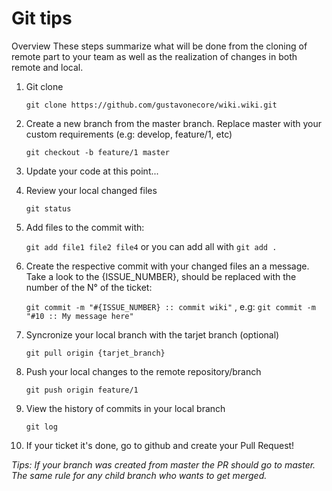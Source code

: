 Git tips
========
Overview
These steps summarize what will be done from the cloning of remote part to your team as well as the realization of changes in both remote and local.

 1. Git clone
 
	`git clone https://github.com/gustavonecore/wiki.wiki.git`
 2. Create a new branch from the master branch. Replace master with your custom requirements (e.g: develop, feature/1, etc)
 
 	`git checkout -b feature/1 master`
 3. Update your code at this point...	
 
 4. Review your local changed files
 
	`git status`
 5. Add files to the commit with:
 
 	`git add file1 file2 file4` or you can add all with `git add .`
 6. Create the respective commit with your changed files an a message. Take a look to the {ISSUE_NUMBER}, should be replaced with the number of the N° of the ticket:
 
	`git commit -m "#{ISSUE_NUMBER} :: commit wiki"` , e.g: `git commit -m "#10 :: My message here"`
 7. Syncronize your local branch with the tarjet branch (optional)
 
 	`git pull origin {tarjet_branch}`
 8. Push your local changes to the remote repository/branch
 
	`git push origin feature/1`
 9. View the history of commits in your local branch
 
 	`git log`
 10. If your ticket it's done, go to github and create your Pull Request!
 
 
 *Tips: If your branch was created from master the PR should go to master. The same rule for any child branch who wants to get merged.*
